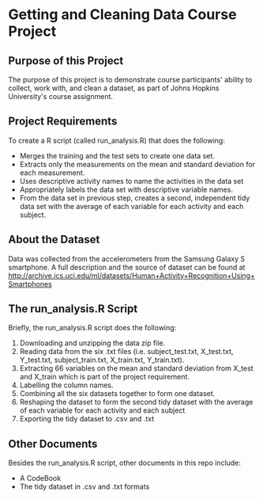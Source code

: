 # Getting and Cleaning Data Course Project

## Purpose of this Project
The purpose of this project is to demonstrate course participants' ability to collect, work with, and clean a dataset, as part of Johns Hopkins University's course assignment.

## Project Requirements
To create a R script (called run_analysis.R) that does the following:
* Merges the training and the test sets to create one data set.
* Extracts only the measurements on the mean and standard deviation for each measurement.
* Uses descriptive activity names to name the activities in the data set
* Appropriately labels the data set with descriptive variable names.
* From the data set in previous step, creates a second, independent tidy data set with the average of each variable for each activity and each subject.

## About the Dataset
Data was collected from the accelerometers from the Samsung Galaxy S smartphone. A full description and the source of dataset can be found at http://archive.ics.uci.edu/ml/datasets/Human+Activity+Recognition+Using+Smartphones

## The run_analysis.R Script
Briefly, the run_analysis.R script does the following:
1. Downloading and unzipping the data zip file.
2. Reading data from the six .txt files (i.e. subject_test.txt, X_test.txt, Y_test.txt, subject_train.txt, X_train.txt, Y_train.txt).
3. Extracting 66 variables on the mean and standard deviation from X_test and X_train which is part of the project requirement.
4. Labelling the column names.
5. Combining all the six datasets together to form one dataset.
6. Reshaping the dataset to form the second tidy dataset with the average of each variable for each activity and each subject
7. Exporting the tidy dataset to .csv and .txt

## Other Documents
Besides the run_analysis.R script, other documents in this repo include:
* A CodeBook
* The tidy dataset in .csv and .txt formats
